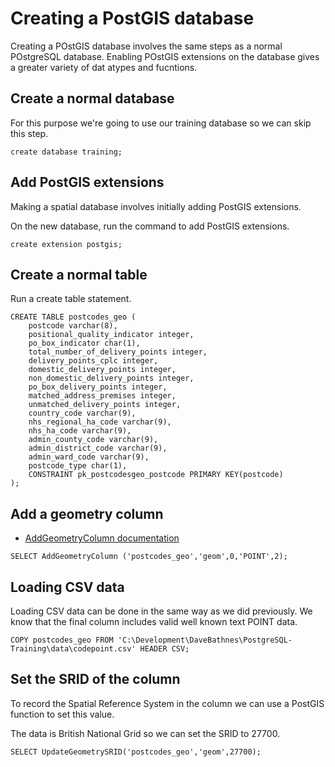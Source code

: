 Creating a PostGIS database
===========================

Creating a POstGIS database involves the same steps as a normal POstgreSQL database.  Enabling POstGIS extensions on the database gives a greater variety of dat atypes and fucntions.


Create a normal database
------------------------

For this purpose we're going to use our training database so we can skip this step.

```
create database training;
```

Add PostGIS extensions
----------------------

Making a spatial database involves initially adding PostGIS extensions.

On the new database, run the command to add PostGIS extensions.

```
create extension postgis;
```

Create a normal table
---------------------

Run a create table statement.

```
CREATE TABLE postcodes_geo (
    postcode varchar(8),
    positional_quality_indicator integer,
    po_box_indicator char(1),
    total_number_of_delivery_points integer,
    delivery_points_cplc integer,
    domestic_delivery_points integer,
    non_domestic_delivery_points integer,
    po_box_delivery_points integer,
    matched_address_premises integer,
    unmatched_delivery_points integer,
    country_code varchar(9),
    nhs_regional_ha_code varchar(9),
    nhs_ha_code varchar(9),
    admin_county_code varchar(9),
    admin_district_code varchar(9),
    admin_ward_code varchar(9),
    postcode_type char(1),
    CONSTRAINT pk_postcodesgeo_postcode PRIMARY KEY(postcode)
);
```

Add a geometry column
---------------------

- [AddGeometryColumn documentation](https://postgis.net/docs/AddGeometryColumn.html)

```
SELECT AddGeometryColumn ('postcodes_geo','geom',0,'POINT',2);
```

Loading CSV data
----------------

Loading CSV data can be done in the same way as we did previously.  We know that the final column includes valid well known text POINT data.

```
COPY postcodes_geo FROM 'C:\Development\DaveBathnes\PostgreSQL-Training\data\codepoint.csv' HEADER CSV;
```

Set the SRID of the column
--------------------------

To record the Spatial Reference System in the column we can use a PostGIS function to set this value.

The data is British National Grid so we can set the SRID to 27700.

```
SELECT UpdateGeometrySRID('postcodes_geo','geom',27700);
```